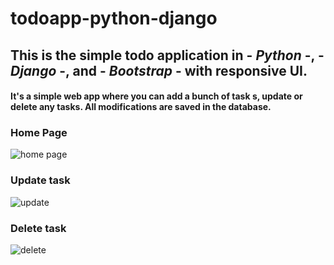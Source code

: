 # todoapp-python-django

## This is the simple todo application in - *Python* -, - *Django* -, and - *Bootstrap* - with responsive UI. 
#### It's a simple web app where you can add a bunch of task s, update or delete any tasks. All modifications are saved in the database.

### Home Page 
![home page](https://user-images.githubusercontent.com/64283478/95014124-60787200-0662-11eb-937d-33e400bf6a30.PNG)


### Update task
![update](https://user-images.githubusercontent.com/64283478/95014126-69694380-0662-11eb-93c4-f1cece64af71.PNG)


### Delete task
![delete](https://user-images.githubusercontent.com/64283478/95014135-8867d580-0662-11eb-915f-360bbc55b724.PNG)




